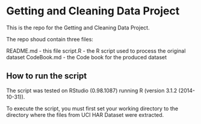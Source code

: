 Getting and Cleaning Data Project
=================================

This is the repo for the Getting and Cleaning Data Project.

The repo shoud contain three files:

README.md - this file
script.R - the R script used to process the original dataset
CodeBook.md - the Code book for the produced dataset

How to run the script
---------------------

The script was tested on RStudio (0.98.1087) running R (version 3.1.2 (2014-10-31)).

To execute the script, you must first set your working directory to the directory where the files from UCI HAR Dataset were extracted. 

